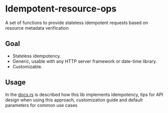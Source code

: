 # Idempotent-resource-ops

A set of functions to provide stateless idempotent requests based on resource metadata verification

## Goal

- Stateless idempotency.
- Generic, usable with any HTTP server framework or date-time library.
- Customizable.

## Usage

In the [docs.rs](https://docs.rs/idempotent-resource-ops/latest/idempotent-resource-ops/) is described how this lib implements idempotency, tips for API design when using this approach, customization guide and default parameters for common use cases
